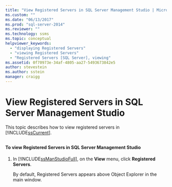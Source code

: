 ```yaml
---
title: "View Registered Servers in SQL Server Management Studio | Microsoft Docs"
ms.custom: ""
ms.date: "06/13/2017"
ms.prod: "sql-server-2014"
ms.reviewer: ""
ms.technology: ssms
ms.topic: conceptual
helpviewer_keywords: 
  - "displaying Registered Servers"
  - "viewing Registered Servers"
  - "Registered Servers [SQL Server], viewing"
ms.assetid: 0f70973e-34af-4805-aa27-5493673842e5
author: stevestein
ms.author: sstein
manager: craigg
---
```

# View Registered Servers in SQL Server Management Studio
  This topic describes how to view registered servers in [!INCLUDE[ssCurrent](../../includes/sscurrent-md.md)].  
  
##  <a name="SSMSProcedure"></a>  
  
#### To view Registered Servers in SQL Server Management Studio  
  
1.  In [!INCLUDE[ssManStudioFull](../../includes/ssmanstudiofull-md.md)], on the **View** menu, click **Registered Servers**.  
  
     By default, Registered Servers appears above Object Explorer in the main window.  
  
  
